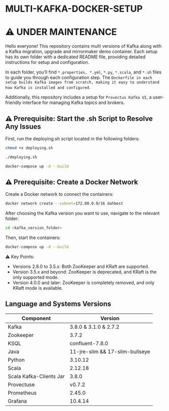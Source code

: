 # MULTI-KAFKA-DOCKER-SETUP

# ⚠️ UNDER MAINTENANCE

Hello everyone! This repository contains multi versions of Kafka along with a Kafka migration, upgrade and mirrormaker demo container. Each setup has its own folder with a dedicated README file, providing detailed instructions for setup and configuration.

In each folder, you’ll find `*.properties, *.yml`, `*.py`, `*.scala`, and `*.sh` files to guide you through each configuration step. The `Dockerfile in each setup builds Kafka images from scratch, making it easy to understand how Kafka is installed and configured`.

Additionally, this repository includes a setup for `Provectus Kafka UI`, a user-friendly interface for managing Kafka topics and brokers.

## ⚠️ Prerequisite: Start the .sh Script to Resolve Any Issues
First, run the deploying.sh script located in the following folders:
```bash
chmod +x deploying.sh

./deploying.sh

docker-compose up -d --build
```

## ⚠️ Prerequisite: Create a Docker Network
Create a Docker network to connect the containers:
```bash
docker network create --subnet=172.80.0.0/16 dahbest
```

After choosing the Kafka version you want to use, navigate to the relevant folder:
```bash
cd <kafka_version_folder>
```

Then, start the containers:
```bash
docker-compose up -d --build 
```

⚠️ Key Points:
- Versions 2.8.0 to 3.5.x: Both ZooKeeper and KRaft are supported.
- Version 3.5.x and beyond: ZooKeeper is deprecated, and KRaft is the only supported mode.
- Version 4.0.0 and later: ZooKeeper is completely removed, and only KRaft mode is available.
  
## Language and Systems Versions

| Component             | Version     |
|-----------------------|-------------|
| Kafka                 | 3.8.0 & 3.1.0 & 2.7.2       |
| Zookeeper             | 3.7.2       |
| KSQL                  | confluent-7.8.0 |
| Java                  | 11-jre-slim && 17-slim-bullseye |
| Python                | 3.10.12     |
| Scala                 | 2.12.18     |
| Scala Kafka-Clients Jar| 3.8.0       |
| Provectuse | v0.7.2 |
| Prometheus | 2.45.0 |
| Grafana | 10.4.14 |

